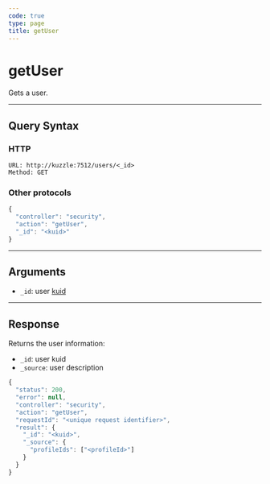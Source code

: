 ```yaml
---
code: true
type: page
title: getUser
---
```


# getUser



Gets a user.

---

## Query Syntax

### HTTP

```http
URL: http://kuzzle:7512/users/<_id>
Method: GET
```

### Other protocols

```js
{
  "controller": "security",
  "action": "getUser",
  "_id": "<kuid>"
}
```

---

## Arguments

- `_id`: user [kuid](/core/2/guides/main-concepts/5-authentication#kuzzle-user-identifier-kuid)

---

## Response

Returns the user information:

- `_id`: user kuid
- `_source`: user description

```js
{
  "status": 200,
  "error": null,
  "controller": "security",
  "action": "getUser",
  "requestId": "<unique request identifier>",
  "result": {
    "_id": "<kuid>",
    "_source": {
      "profileIds": ["<profileId>"]
    }
  }
}
```
